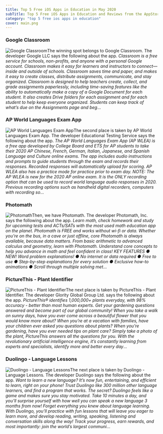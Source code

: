 ```yaml
---
title: Top 5 Free iOS Apps in Education in May 2020
subTitle: Top 5 Free iOS Apps in Education and Reviews from the AppStore in May 2020.
category: "top 5 free ios apps in education"
cover: main.png
---
```


### Google Classroom

![Google Classroom](https://is1-ssl.mzstatic.com/image/thumb/Purple113/v4/d0/3b/71/d03b7167-4f6e-53c0-c30f-24ed7343f0a5/AppIcon-0-0-1x_U007emarketing-0-0-0-6-0-0-sRGB-0-0-0-GLES2_U002c0-512MB-85-220-0-0.png/100x100bb.png)The winning spot belongs to Google Classroom. The developer Google LLC says the following about the app. _Classroom is a free service for schools, non-profits, and anyone with a personal Google account. Classroom makes it easy for learners and instructors to connect—inside and outside of schools. Classroom saves time and paper, and makes it easy to create classes, distribute assignments, communicate, and stay organized.  Classroom is designed to help teachers create, collect, and grade assignments paperlessly, including time-saving features like the ability to automatically make a copy of a Google Document for each student. It also creates Drive folders for each assignment and for each student to help keep everyone organized.  Students can keep track of what’s due on the Assignments page and beg_...

### AP World Languages Exam App

![AP World Languages Exam App](https://is1-ssl.mzstatic.com/image/thumb/Purple113/v4/e3/a7/cf/e3a7cfb0-2c4d-0ed8-9181-25f926465bf7/AppIcon-0-0-1x_U007emarketing-0-0-0-10-0-0-sRGB-0-0-0-GLES2_U002c0-512MB-85-220-0-0.png/100x100bb.png)The second place is taken by AP World Languages Exam App. The developer Educational Testing Service says the following about the app. _The AP World Languages Exam App (AP WLEA) is a free app developed by College Board and ETS for AP students to take their 2020 AP Chinese, French, German, Italian, Japanese, and Spanish Language and Culture online exams. The app includes audio instructions and prompts to guide students through the exam and records their responses. Recorded responses will automatically upload for scoring. AP WLEA also has a practice mode for practice prior to exam day.  NOTE: The AP WLEA is new for the 2020 AP online exam. It is the ONLY recording option that can be used to record world language audio responses in 2020. Previous recording options such as handheld digital recorders, computers with recording so_...

### Photomath

![Photomath](https://is4-ssl.mzstatic.com/image/thumb/Purple123/v4/61/ae/67/61ae67db-5f1e-f422-b3a9-b45bf3cdb615/AppIcon-1x_U007emarketing-0-7-0-0-85-220.png/100x100bb.png)Then, we have Photomath. The developer Photomath, Inc. says the following about the app. _Learn math, check homework and study for upcoming tests and ACTs/SATs with the most used math education app on the planet. Photomath is FREE and works without wi-fi or data. Whether you’re on the bus, in a cave or just offline, core Photomath is always available, because data matters.  From basic arithmetic to advanced calculus and geometry, learn with Photomath. Understand core concepts to help you advance in math and feel confident in class!  KEY FEATURES     ●    NEW! Word problem explanations!     ●    No internet or data required       ●    Free to use     ●    Step-by-step explanations for every solution      ●    Exclusive how-to animations     ●    Scroll through multiple solving met_...

### PictureThis - Plant Identifier

![PictureThis - Plant Identifier](https://is5-ssl.mzstatic.com/image/thumb/Purple113/v4/c5/c2/85/c5c2855e-c9cc-8c08-a804-faa4a6b1e909/AppIcon-0-1x_U007emarketing-0-7-0-0-85-220.png/100x100bb.png)The next place is taken by PictureThis - Plant Identifier. The developer Glority Global Group Ltd. says the following about the app. _PictureThis® identifies 1,000,000+ plants everyday, with 98% accuracy - better than most human experts. Get your gardening questions answered and become part of our global community!  When you take a walk on sunny days, have you ever come across a beautiful flower that you would know more about? When you’re at a vacation with families, have your children ever asked you questions about plants? When you’re gardening, have you ever needed tips on plant care? Simply take a photo of the plant, PictureThis answers all the questions for you.  With the revolutionary artificial intelligence engine, it’s constantly learning from experts and specialists, identify more and better every day_...

### Duolingo - Language Lessons

![Duolingo - Language Lessons](https://is3-ssl.mzstatic.com/image/thumb/Purple113/v4/76/82/9a/76829aca-3679-1daa-f8d5-9407d8f347f5/AppIcon-1x_U007emarketing-0-7-0-0-85-220.png/100x100bb.png)The next place is taken by Duolingo - Language Lessons. The developer Duolingo says the following about the app. _Want to learn a new language? It’s now fun, entertaining, and efficient to learn, right on your phone!  Trust Duolingo like 300 million other language learners, and find a program that works. The secret? Duolingo feels like a game and makes sure you stay motivated. Take 10 minutes a day, and you’ll surprise yourself with how well you can speak a new language 3 months from now!  Forget everything you knew about language learning. With Duolingo, you’ll practice with fun lessons that will leave you eager to learn more, and develop reading, writing, speaking, listening and conversation skills along the way! Track your progress, earn rewards, and most importantly: join the world’s largest communi_...

